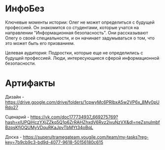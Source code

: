 # ИнфоБез

Ключевые моменты истории:
Олег не может определиться с будущей профессией.
Он знакомится со студентами, которые учатся на направлении "Информационная безопасность".
Они рассказывают Олегу о своей специальности, и он начинает задумываться о том, что это может быть его призванием.

Целевая аудитория:
Подростки, которые еще не определились с будущей профессией.
Люди, интересующиеся сферой информационной безопасности.

# Артифакты

Дизайн - https://drive.google.com/drive/folders/1cpwyMc6PRIbxA5w2VP6x_8My0pURdo27

Сценарий - https://vk.com/doc177734937_669275769?hash=xlUPQiHczYXjZZkq5Q1p6ZrRAHZhxdV6Rvz2ivuNzVX&dl=neZsnulmbfBzpsKfjOQUMyVDquRKaJpvTbMYt34oBqL

Доска - https://superultramegateam.yougile.com/team/my-tasks?reg-key=7b9cb9c3-bd9d-4077-9618-50156180c615

